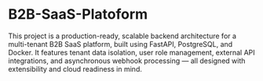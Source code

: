 # B2B-SaaS-Platoform
This project is a production-ready, scalable backend architecture for a multi-tenant B2B SaaS platform, built using FastAPI, PostgreSQL, and Docker. It features tenant data isolation, user role management, external API integrations, and asynchronous webhook processing — all designed with extensibility and cloud readiness in mind.
